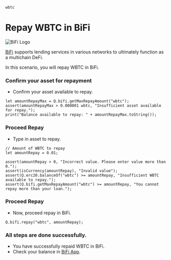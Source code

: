 ```meta-Currency
wbtc
```

# Repay WBTC in BiFi

![BiFi Logo](https://s3.ap-northeast-2.amazonaws.com/thebifrost.io/home/bifi/bifi_logo.svg)

[BiFi](https://bifi.finance/) supports lending services in various networks to ultimately function as a multichain DeFi.

In this scenario, you will repay WBTC in BiFi.

### Confirm your asset for repayment

- Confirm your asset available to repay.

```output-Dynamic
let amountRepayMax = Q.bifi.getMaxRepayAmount("wbtc");
assert(amountRepayMax > 0.000001 wbtc, "Insufficient asset available for repay.");
print("Balance available to repay: " + amountRepayMax.toString());
```

### Proceed Repay

- Type in asset to repay.

```input WBTC
// Amount of WBTC to repay
let amountRepay = 0.01;
```

```input-Verify
assert(amountRepay > 0, "Incorrect value. Please enter value more than 0.");
assert(isCurrency(amountRepay), "Invalid value");
assert(Q.erc20.balanceOf("wbtc") >= amountRepay, "Insufficient WBTC available to repay.");
assert(Q.bifi.getMaxRepayAmount("wbtc") >= amountRepay, "You cannot repay more than your loan.");
```

### Proceed Repay

- Now, proceed repay in BiFi.

```taster
Q.bifi.repay("wbtc", amountRepay);
```

### All steps are done successfully.

- You have successfully repaid WBTC in BiFi.
- Check your balance in [BiFi App](https://app.bifi.finance/).
